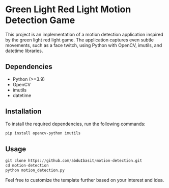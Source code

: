 # Green Light Red Light Motion Detection Game

This project is an implementation of a motion detection application inspired by the green light red light game. The application captures even subtle movements, such as a face twitch, using Python with OpenCV, imutils, and datetime libraries.

## Dependencies

- Python (>=3.9)
- OpenCV
- imutils
- datetime

## Installation

To install the required dependencies, run the following commands:

```bash
pip install opencv-python imutils
```

## Usage
```python
git clone https://github.com/abduIbasit/motion-detection.git
cd motion-detection
python motion_detection.py
```

Feel free to customize the template further based on your interest and idea.
